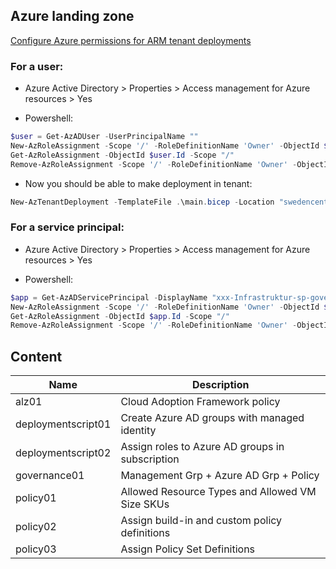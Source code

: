 ## Azure landing zone

[Configure Azure permissions for ARM tenant deployments](https://github.com/Azure/Enterprise-Scale/wiki/ALZ-Setup-azure)
### For a user:
- Azure Active Directory > Properties > Access management for Azure resources > Yes

- Powershell:

```powershell
$user = Get-AzADUser -UserPrincipalName ""
New-AzRoleAssignment -Scope '/' -RoleDefinitionName 'Owner' -ObjectId $user.Id
Get-AzRoleAssignment -ObjectId $user.Id -Scope "/"
Remove-AzRoleAssignment -Scope '/' -RoleDefinitionName 'Owner' -ObjectId $user.Id
```

- Now you should be able to make deployment in tenant:

```powershell
New-AzTenantDeployment -TemplateFile .\main.bicep -Location "swedencentral" -Name DeployTenant$(Get-Date -Format 'yyyy-MM-dd')
```
### For a service principal:
- Azure Active Directory > Properties > Access management for Azure resources > Yes

- Powershell:

```powershell
$app = Get-AzADServicePrincipal -DisplayName "xxx-Infrastruktur-sp-governance-01"
New-AzRoleAssignment -Scope '/' -RoleDefinitionName 'Owner' -ObjectId $app.Id
Get-AzRoleAssignment -ObjectId $app.Id -Scope "/"
Remove-AzRoleAssignment -Scope '/' -RoleDefinitionName 'Owner' -ObjectId $app.Id
```
## Content

| Name | Description | 
|--|--|
| alz01 | Cloud Adoption Framework policy 
| deploymentscript01 | Create Azure AD groups with managed identity
| deploymentscript02 | Assign roles to Azure AD groups in subscription
| governance01 | Management Grp + Azure AD Grp + Policy
| policy01 | Allowed Resource Types and Allowed VM Size SKUs
| policy02 | Assign build-in and custom policy definitions
| policy03 |Assign Policy Set Definitions
